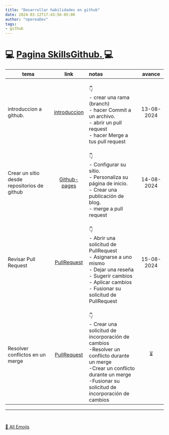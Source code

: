 ```yaml
---
title: "Desarrollar habilidades en github"
date: 2024-03-12T17:43:56-05:00
author: "npereaDev"
tags: 
- github
---
```



#  💻	[Pagina SkillsGithub. ](https://skills.github.com/)   💻	


| tema        | link        | notas         | avance |
| ----------- | :---------: |  :----------- | :----: |
| introduccion a github.    | [introduccion](https://github.com/skills/introduction-to-github) |<br> 👇<br> - crear una rama (branch)<br> - hacer Commit a un archivo.<br> - abrir un  pull request<br> - hacer Merge a tus  pull request| 13-08-2024 |
|  Crear un sitio desde repositorios de github  | [Github-pages](https://github.com/skills/github-pages)  |<br> 👇<br> - Configurar su sitio.<br>- Personaliza su página de inicio. <br>- Crear una publicación de blog. <br>- merge a pull request      |  14-08-2024   |
| Revisar Pull Request | [PullRequest](https://github.com/skills/review-pull-requests)  |<br> 👇<br>- Abrir una solicitud de PullRequest <br>- Asignarse a uno mismo<br>- Dejar una reseña<br>- Sugerir cambios<br>- Aplicar cambios<br>- Fusionar su solicitud de PullRequest     |  15-08-2024   |
| Resolver conflictos en un merge | [PullRequest](https://github.com/skills/review-pull-requests)  |<br> 👇<br>- Crear una solicitud de incorporación de cambios<br>-Resolver un conflicto durante un merge<br>-Crear un conflicto durante un merge<br>-Fusionar su solicitud de incorporación de cambios | ⏳   |

---
<br>

 [💾 All Emojis ](https://www.freecodecamp.org/news/all-emojis-emoji-list-for-copy-and-paste/)	


